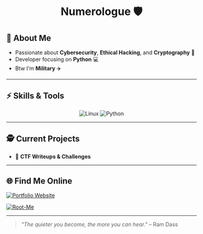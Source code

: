 <h1 align="center"> Numerologue 🛡️</h1>

## 👾 About Me  
- Passionate about **Cybersecurity**, **Ethical Hacking**, and **Cryptography** 🔐
- Developer focusing on **Python** 💻
- Btw I'm **Military** ✈️

---

## ⚡ Skills & Tools  
<div align="center">

![Linux](https://img.shields.io/badge/Linux-000000?style=for-the-badge&logo=linux&logoColor=white)
![Python](https://img.shields.io/badge/Python-3670A0?style=for-the-badge&logo=python&logoColor=ffdd54)

</div>

---

## 🕵️ Current Projects  
- 📂 **CTF Writeups & Challenges**  

---

## 🌐 Find Me Online  
[![Portfolio Website](https://img.shields.io/badge/Website-000000?style=for-the-badge&logo=firefox&logoColor=white)](https://YOUR-WEBSITE.com)  
<!-- [![LinkedIn](https://img.shields.io/badge/LinkedIn-0A66C2?style=for-the-badge&logo=linkedin&logoColor=white)](https://www.linkedin.com/in/YOUR-LINKEDIN) -->
<!-- [![TryHackMe](https://img.shields.io/badge/TryHackMe-212C42?style=for-the-badge&logo=tryhackme&logoColor=red)](https://tryhackme.com/p/YOUR-USERNAME) -->
<!-- [![HackTheBox](https://img.shields.io/badge/HackTheBox-111927?style=for-the-badge&logo=hackthebox&logoColor=green)](https://app.hackthebox.com/profile/YOUR-ID) -->
[![Root-Me](https://img.shields.io/badge/Root--Me-Challenges-red?style=for-the-badge&logo=underground&logoColor=white)](https://www.root-me.org/Iryr)  

---

> *"The quieter you become, the more you can hear."* – Ram Dass  
